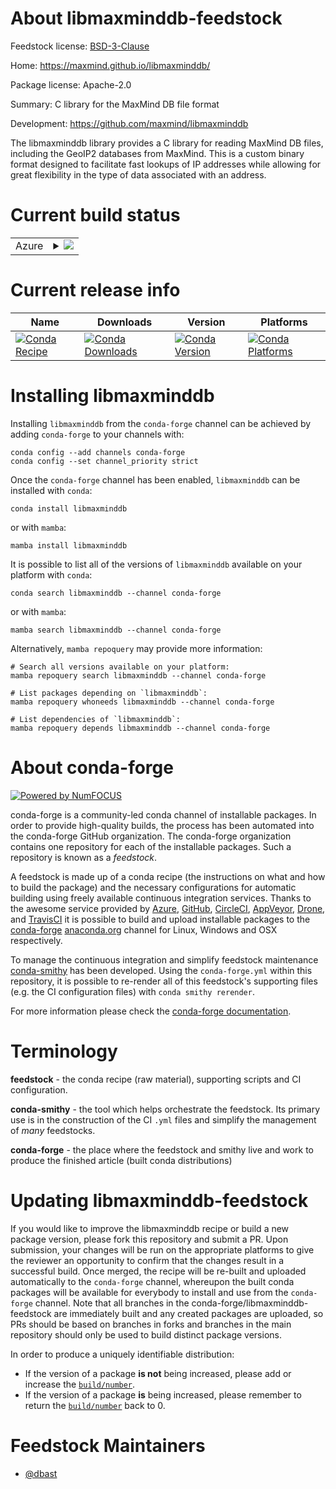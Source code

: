 About libmaxminddb-feedstock
============================

Feedstock license: [BSD-3-Clause](https://github.com/conda-forge/libmaxminddb-feedstock/blob/main/LICENSE.txt)

Home: https://maxmind.github.io/libmaxminddb/

Package license: Apache-2.0

Summary: C library for the MaxMind DB file format

Development: https://github.com/maxmind/libmaxminddb

The libmaxminddb library provides a C library for reading MaxMind DB files, including
the GeoIP2 databases from MaxMind. This is a custom binary format designed to facilitate
fast lookups of IP addresses while allowing for great flexibility in the type of
data associated with an address.


Current build status
====================


<table>
    
  <tr>
    <td>Azure</td>
    <td>
      <details>
        <summary>
          <a href="https://dev.azure.com/conda-forge/feedstock-builds/_build/latest?definitionId=23641&branchName=main">
            <img src="https://dev.azure.com/conda-forge/feedstock-builds/_apis/build/status/libmaxminddb-feedstock?branchName=main">
          </a>
        </summary>
        <table>
          <thead><tr><th>Variant</th><th>Status</th></tr></thead>
          <tbody><tr>
              <td>linux_64</td>
              <td>
                <a href="https://dev.azure.com/conda-forge/feedstock-builds/_build/latest?definitionId=23641&branchName=main">
                  <img src="https://dev.azure.com/conda-forge/feedstock-builds/_apis/build/status/libmaxminddb-feedstock?branchName=main&jobName=linux&configuration=linux%20linux_64_" alt="variant">
                </a>
              </td>
            </tr><tr>
              <td>osx_64</td>
              <td>
                <a href="https://dev.azure.com/conda-forge/feedstock-builds/_build/latest?definitionId=23641&branchName=main">
                  <img src="https://dev.azure.com/conda-forge/feedstock-builds/_apis/build/status/libmaxminddb-feedstock?branchName=main&jobName=osx&configuration=osx%20osx_64_" alt="variant">
                </a>
              </td>
            </tr>
          </tbody>
        </table>
      </details>
    </td>
  </tr>
</table>

Current release info
====================

| Name | Downloads | Version | Platforms |
| --- | --- | --- | --- |
| [![Conda Recipe](https://img.shields.io/badge/recipe-libmaxminddb-green.svg)](https://anaconda.org/conda-forge/libmaxminddb) | [![Conda Downloads](https://img.shields.io/conda/dn/conda-forge/libmaxminddb.svg)](https://anaconda.org/conda-forge/libmaxminddb) | [![Conda Version](https://img.shields.io/conda/vn/conda-forge/libmaxminddb.svg)](https://anaconda.org/conda-forge/libmaxminddb) | [![Conda Platforms](https://img.shields.io/conda/pn/conda-forge/libmaxminddb.svg)](https://anaconda.org/conda-forge/libmaxminddb) |

Installing libmaxminddb
=======================

Installing `libmaxminddb` from the `conda-forge` channel can be achieved by adding `conda-forge` to your channels with:

```
conda config --add channels conda-forge
conda config --set channel_priority strict
```

Once the `conda-forge` channel has been enabled, `libmaxminddb` can be installed with `conda`:

```
conda install libmaxminddb
```

or with `mamba`:

```
mamba install libmaxminddb
```

It is possible to list all of the versions of `libmaxminddb` available on your platform with `conda`:

```
conda search libmaxminddb --channel conda-forge
```

or with `mamba`:

```
mamba search libmaxminddb --channel conda-forge
```

Alternatively, `mamba repoquery` may provide more information:

```
# Search all versions available on your platform:
mamba repoquery search libmaxminddb --channel conda-forge

# List packages depending on `libmaxminddb`:
mamba repoquery whoneeds libmaxminddb --channel conda-forge

# List dependencies of `libmaxminddb`:
mamba repoquery depends libmaxminddb --channel conda-forge
```


About conda-forge
=================

[![Powered by
NumFOCUS](https://img.shields.io/badge/powered%20by-NumFOCUS-orange.svg?style=flat&colorA=E1523D&colorB=007D8A)](https://numfocus.org)

conda-forge is a community-led conda channel of installable packages.
In order to provide high-quality builds, the process has been automated into the
conda-forge GitHub organization. The conda-forge organization contains one repository
for each of the installable packages. Such a repository is known as a *feedstock*.

A feedstock is made up of a conda recipe (the instructions on what and how to build
the package) and the necessary configurations for automatic building using freely
available continuous integration services. Thanks to the awesome service provided by
[Azure](https://azure.microsoft.com/en-us/services/devops/), [GitHub](https://github.com/),
[CircleCI](https://circleci.com/), [AppVeyor](https://www.appveyor.com/),
[Drone](https://cloud.drone.io/welcome), and [TravisCI](https://travis-ci.com/)
it is possible to build and upload installable packages to the
[conda-forge](https://anaconda.org/conda-forge) [anaconda.org](https://anaconda.org/)
channel for Linux, Windows and OSX respectively.

To manage the continuous integration and simplify feedstock maintenance
[conda-smithy](https://github.com/conda-forge/conda-smithy) has been developed.
Using the ``conda-forge.yml`` within this repository, it is possible to re-render all of
this feedstock's supporting files (e.g. the CI configuration files) with ``conda smithy rerender``.

For more information please check the [conda-forge documentation](https://conda-forge.org/docs/).

Terminology
===========

**feedstock** - the conda recipe (raw material), supporting scripts and CI configuration.

**conda-smithy** - the tool which helps orchestrate the feedstock.
                   Its primary use is in the construction of the CI ``.yml`` files
                   and simplify the management of *many* feedstocks.

**conda-forge** - the place where the feedstock and smithy live and work to
                  produce the finished article (built conda distributions)


Updating libmaxminddb-feedstock
===============================

If you would like to improve the libmaxminddb recipe or build a new
package version, please fork this repository and submit a PR. Upon submission,
your changes will be run on the appropriate platforms to give the reviewer an
opportunity to confirm that the changes result in a successful build. Once
merged, the recipe will be re-built and uploaded automatically to the
`conda-forge` channel, whereupon the built conda packages will be available for
everybody to install and use from the `conda-forge` channel.
Note that all branches in the conda-forge/libmaxminddb-feedstock are
immediately built and any created packages are uploaded, so PRs should be based
on branches in forks and branches in the main repository should only be used to
build distinct package versions.

In order to produce a uniquely identifiable distribution:
 * If the version of a package **is not** being increased, please add or increase
   the [``build/number``](https://docs.conda.io/projects/conda-build/en/latest/resources/define-metadata.html#build-number-and-string).
 * If the version of a package **is** being increased, please remember to return
   the [``build/number``](https://docs.conda.io/projects/conda-build/en/latest/resources/define-metadata.html#build-number-and-string)
   back to 0.

Feedstock Maintainers
=====================

* [@dbast](https://github.com/dbast/)

